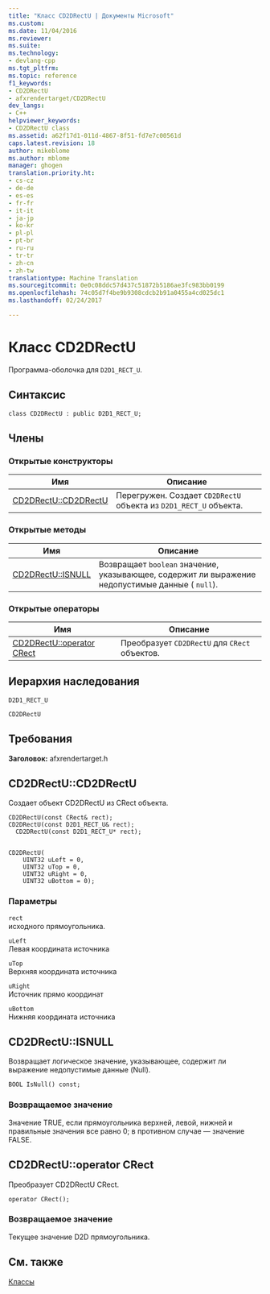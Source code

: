 ```yaml
---
title: "Класс CD2DRectU | Документы Microsoft"
ms.custom: 
ms.date: 11/04/2016
ms.reviewer: 
ms.suite: 
ms.technology:
- devlang-cpp
ms.tgt_pltfrm: 
ms.topic: reference
f1_keywords:
- CD2DRectU
- afxrendertarget/CD2DRectU
dev_langs:
- C++
helpviewer_keywords:
- CD2DRectU class
ms.assetid: a62f17d1-011d-4867-8f51-fd7e7c00561d
caps.latest.revision: 18
author: mikeblome
ms.author: mblome
manager: ghogen
translation.priority.ht:
- cs-cz
- de-de
- es-es
- fr-fr
- it-it
- ja-jp
- ko-kr
- pl-pl
- pt-br
- ru-ru
- tr-tr
- zh-cn
- zh-tw
translationtype: Machine Translation
ms.sourcegitcommit: 0e0c08ddc57d437c51872b5186ae3fc983bb0199
ms.openlocfilehash: 74c05d7f4be9b9308cdcb2b91a0455a4cd025dc1
ms.lasthandoff: 02/24/2017

---
```

# <a name="cd2drectu-class"></a>Класс CD2DRectU
Программа-оболочка для `D2D1_RECT_U`.  
  
## <a name="syntax"></a>Синтаксис  
  
```  
class CD2DRectU : public D2D1_RECT_U;  
```  
  
## <a name="members"></a>Члены  
  
### <a name="public-constructors"></a>Открытые конструкторы  
  
|Имя|Описание|  
|----------|-----------------|  
|[CD2DRectU::CD2DRectU](#cd2drectu)|Перегружен. Создает `CD2DRectU` объекта из `D2D1_RECT_U` объекта.|  
  
### <a name="public-methods"></a>Открытые методы  
  
|Имя|Описание|  
|----------|-----------------|  
|[CD2DRectU::ISNULL](#isnull)|Возвращает `boolean` значение, указывающее, содержит ли выражение недопустимые данные ( `null`).|  
  
### <a name="public-operators"></a>Открытые операторы  
  
|Имя|Описание|  
|----------|-----------------|  
|[CD2DRectU::operator CRect](#operator_crect)|Преобразует `CD2DRectU` для `CRect` объектов.|  
  
## <a name="inheritance-hierarchy"></a>Иерархия наследования  
 `D2D1_RECT_U`  
  
 `CD2DRectU`  
  
## <a name="requirements"></a>Требования  
 **Заголовок:** afxrendertarget.h  
  
##  <a name="a-namecd2drectua--cd2drectucd2drectu"></a><a name="cd2drectu"></a>CD2DRectU::CD2DRectU  
 Создает объект CD2DRectU из CRect объекта.  
  
```  
CD2DRectU(const CRect& rect);  
CD2DRectU(const D2D1_RECT_U& rect);  
  CD2DRectU(const D2D1_RECT_U* rect);

 
CD2DRectU(
    UINT32 uLeft = 0,  
    UINT32 uTop = 0,  
    UINT32 uRight = 0,  
    UINT32 uBottom = 0);
```  
  
### <a name="parameters"></a>Параметры  
 `rect`  
 исходного прямоугольника.  
  
 `uLeft`  
 Левая координата источника  
  
 `uTop`  
 Верхняя координата источника  
  
 `uRight`  
 Источник прямо координат  
  
 `uBottom`  
 Нижняя координата источника  
  
##  <a name="a-nameisnulla--cd2drectuisnull"></a><a name="isnull"></a>CD2DRectU::ISNULL  
 Возвращает логическое значение, указывающее, содержит ли выражение недопустимые данные (Null).  
  
```  
BOOL IsNull() const;  
```  
  
### <a name="return-value"></a>Возвращаемое значение  
 Значение TRUE, если прямоугольника верхней, левой, нижней и правильные значения все равно 0; в противном случае — значение FALSE.  
  
##  <a name="a-nameoperatorcrecta--cd2drectuoperator-crect"></a><a name="operator_crect"></a>CD2DRectU::operator CRect  
 Преобразует CD2DRectU CRect.  
  
```  
operator CRect();
```   
  
### <a name="return-value"></a>Возвращаемое значение  
 Текущее значение D2D прямоугольника.  
  
## <a name="see-also"></a>См. также  
 [Классы](../../mfc/reference/mfc-classes.md)

